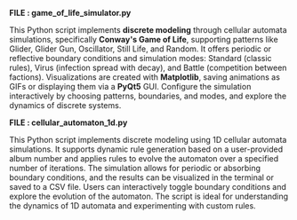 **FILE : game_of_life_simulator.py**

This Python script implements **discrete modeling** through cellular automata simulations, specifically **Conway's Game of Life**, supporting patterns like Glider, Glider Gun, Oscillator, Still Life, and Random. It offers periodic or reflective boundary conditions and simulation modes: Standard (classic rules), Virus (infection spread with decay), and Battle (competition between factions). Visualizations are created with **Matplotlib**, saving animations as GIFs or displaying them via a **PyQt5** GUI. Configure the simulation interactively by choosing patterns, boundaries, and modes, and explore the dynamics of discrete systems.

**FILE : cellular_automaton_1d.py**

This Python script implements discrete modeling using 1D cellular automata simulations. It supports dynamic rule generation based on a user-provided album number and applies rules to evolve the automaton over a specified number of iterations. The simulation allows for periodic or absorbing boundary conditions, and the results can be visualized in the terminal or saved to a CSV file. Users can interactively toggle boundary conditions and explore the evolution of the automaton. The script is ideal for understanding the dynamics of 1D automata and experimenting with custom rules.







